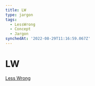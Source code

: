 ```yaml
---
title: LW
type: jargon
tags:
  - LessWrong
  - Concept
  - Jargon
synchedAt: '2022-08-29T11:16:59.067Z'
---
```

# LW

 [Less Wrong](https://www.lesswrong.com/about)